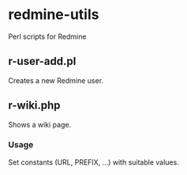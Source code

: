 # redmine-utils
Perl scripts for Redmine

## r-user-add.pl
Creates a new Redmine user.

## r-wiki.php
Shows a wiki page.

### Usage
Set constants (URL, PREFIX, ...) with suitable values.
